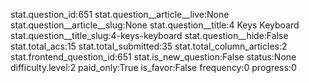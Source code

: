 stat.question_id:651
stat.question__article__live:None
stat.question__article__slug:None
stat.question__title:4 Keys Keyboard
stat.question__title_slug:4-keys-keyboard
stat.question__hide:False
stat.total_acs:15
stat.total_submitted:35
stat.total_column_articles:2
stat.frontend_question_id:651
stat.is_new_question:False
status:None
difficulty.level:2
paid_only:True
is_favor:False
frequency:0
progress:0
